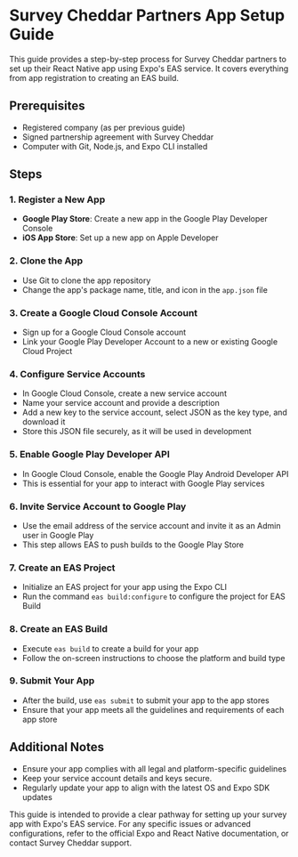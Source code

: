 # Survey Cheddar Partners App Setup Guide

This guide provides a step-by-step process for Survey Cheddar partners to set up their React Native app using Expo's EAS service. It covers everything from app registration to creating an EAS build.

## Prerequisites
- Registered company (as per previous guide)
- Signed partnership agreement with Survey Cheddar
- Computer with Git, Node.js, and Expo CLI installed

## Steps

### 1. Register a New App
   - **Google Play Store**: Create a new app in the Google Play Developer Console
   - **iOS App Store**: Set up a new app on Apple Developer

### 2. Clone the App
   - Use Git to clone the app repository
   - Change the app's package name, title, and icon in the `app.json` file

### 3. Create a Google Cloud Console Account
   - Sign up for a Google Cloud Console account
   - Link your Google Play Developer Account to a new or existing Google Cloud Project

### 4. Configure Service Accounts
   - In Google Cloud Console, create a new service account
   - Name your service account and provide a description
   - Add a new key to the service account, select JSON as the key type, and download it
   - Store this JSON file securely, as it will be used in development

### 5. Enable Google Play Developer API
   - In Google Cloud Console, enable the Google Play Android Developer API
   - This is essential for your app to interact with Google Play services

### 6. Invite Service Account to Google Play
   - Use the email address of the service account and invite it as an Admin user in Google Play
   - This step allows EAS to push builds to the Google Play Store

### 7. Create an EAS Project
   - Initialize an EAS project for your app using the Expo CLI
   - Run the command `eas build:configure` to configure the project for EAS Build

### 8. Create an EAS Build
   - Execute `eas build` to create a build for your app
   - Follow the on-screen instructions to choose the platform and build type

### 9. Submit Your App
   - After the build, use `eas submit` to submit your app to the app stores
   - Ensure that your app meets all the guidelines and requirements of each app store

## Additional Notes
- Ensure your app complies with all legal and platform-specific guidelines
- Keep your service account details and keys secure.
- Regularly update your app to align with the latest OS and Expo SDK updates

This guide is intended to provide a clear pathway for setting up your survey app with Expo's EAS service. For any specific issues or advanced configurations, refer to the official Expo and React Native documentation, or contact Survey Cheddar support.
